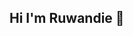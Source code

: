 ## Hi I'm Ruwandie 👋

<!--
[![Anurag's GitHub stats](https://github-readme-stats.vercel.app/api?username=ruwandied)](https://github.com/ruwandied/github-readme-stats)

**RuwandieD/ruwandied** is a ✨ _special_ ✨ repository because its `README.md` (this file) appears on your GitHub profile.

Here are some ideas to get you started:

- 🔭 I’m currently working on ...
- 🌱 I’m currently learning ...
- 👯 I’m looking to collaborate on ...
- 🤔 I’m looking for help with ...
- 💬 Ask me about ...
- 📫 How to reach me: ...
- 😄 Pronouns: ...
- ⚡ Fun fact: ...
-->
